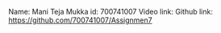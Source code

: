 Name: Mani Teja Mukka 
id: 700741007 
Video link: 
Github link: https://github.com/700741007/Assignmen7
